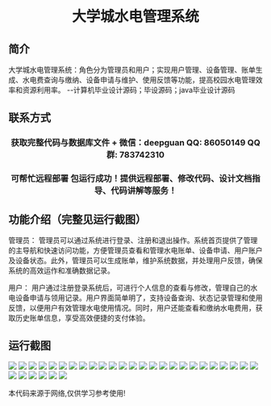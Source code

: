 <p><h1 align="center">大学城水电管理系统</h1></p>

## 简介
大学城水电管理系统：角色分为管理员和用户；实现用户管理、设备管理、账单生成、水电费查询与缴纳、设备申请与维护、使用反馈等功能，提高校园水电管理效率和资源利用率。    --计算机毕业设计源码；毕设源码；java毕业设计源码


## 联系方式
<p><h3 align="center">获取完整代码与数据库文件 + 微信：deepguan QQ: 86050149 QQ群: 783742310</h3></p>
<p><h3 align="center">可帮忙远程部署 包运行成功！提供远程部署、修改代码、设计文档指导、代码讲解等服务！</h3></p>

## 功能介绍（完整见运行截图）
管理员： 管理员可以通过系统进行登录、注册和退出操作。系统首页提供了管理的主导航和快速访问功能，方便管理员查看和管理水电账单、设备申请、用户账户及设备状态。此外，管理员可以生成账单，维护系统数据，并处理用户反馈，确保系统的高效运作和准确数据记录。

用户： 用户通过注册登录系统后，可进行个人信息的查看与修改，管理自己的水电设备申请与领用记录。用户界面简单明了，支持设备查询、状态记录管理和使用反馈，以便用户有效管理水电使用情况。同时，用户还能查看和缴纳水电费用，获取历史账单信息，享受高效便捷的支付体验。


## 运行截图
![](https://bs-1329754181.cos.ap-shanghai.myqcloud.com/spring/UniversityTownWaterElectricityManagementSystem/img/001.jpg)
![](https://bs-1329754181.cos.ap-shanghai.myqcloud.com/spring/UniversityTownWaterElectricityManagementSystem/img/002.jpg)
![](https://bs-1329754181.cos.ap-shanghai.myqcloud.com/spring/UniversityTownWaterElectricityManagementSystem/img/003.jpg)
![](https://bs-1329754181.cos.ap-shanghai.myqcloud.com/spring/UniversityTownWaterElectricityManagementSystem/img/004.jpg)
![](https://bs-1329754181.cos.ap-shanghai.myqcloud.com/spring/UniversityTownWaterElectricityManagementSystem/img/005.jpg)
![](https://bs-1329754181.cos.ap-shanghai.myqcloud.com/spring/UniversityTownWaterElectricityManagementSystem/img/006.jpg)
![](https://bs-1329754181.cos.ap-shanghai.myqcloud.com/spring/UniversityTownWaterElectricityManagementSystem/img/007.jpg)
![](https://bs-1329754181.cos.ap-shanghai.myqcloud.com/spring/UniversityTownWaterElectricityManagementSystem/img/008.jpg)
![](https://bs-1329754181.cos.ap-shanghai.myqcloud.com/spring/UniversityTownWaterElectricityManagementSystem/img/009.jpg)
![](https://bs-1329754181.cos.ap-shanghai.myqcloud.com/spring/UniversityTownWaterElectricityManagementSystem/img/010.jpg)
![](https://bs-1329754181.cos.ap-shanghai.myqcloud.com/spring/UniversityTownWaterElectricityManagementSystem/img/011.jpg)
![](https://bs-1329754181.cos.ap-shanghai.myqcloud.com/spring/UniversityTownWaterElectricityManagementSystem/img/012.jpg)
![](https://bs-1329754181.cos.ap-shanghai.myqcloud.com/spring/UniversityTownWaterElectricityManagementSystem/img/013.jpg)
![](https://bs-1329754181.cos.ap-shanghai.myqcloud.com/spring/UniversityTownWaterElectricityManagementSystem/img/014.jpg)
![](https://bs-1329754181.cos.ap-shanghai.myqcloud.com/spring/UniversityTownWaterElectricityManagementSystem/img/015.jpg)
![](https://bs-1329754181.cos.ap-shanghai.myqcloud.com/spring/UniversityTownWaterElectricityManagementSystem/img/016.jpg)
![](https://bs-1329754181.cos.ap-shanghai.myqcloud.com/spring/UniversityTownWaterElectricityManagementSystem/img/017.jpg)
![](https://bs-1329754181.cos.ap-shanghai.myqcloud.com/spring/UniversityTownWaterElectricityManagementSystem/img/018.jpg)
![](https://bs-1329754181.cos.ap-shanghai.myqcloud.com/spring/UniversityTownWaterElectricityManagementSystem/img/019.jpg)
![](https://bs-1329754181.cos.ap-shanghai.myqcloud.com/spring/UniversityTownWaterElectricityManagementSystem/img/020.jpg)
![](https://bs-1329754181.cos.ap-shanghai.myqcloud.com/spring/UniversityTownWaterElectricityManagementSystem/img/021.jpg)
![](https://bs-1329754181.cos.ap-shanghai.myqcloud.com/spring/UniversityTownWaterElectricityManagementSystem/img/022.jpg)
![](https://bs-1329754181.cos.ap-shanghai.myqcloud.com/spring/UniversityTownWaterElectricityManagementSystem/img/023.jpg)
![](https://bs-1329754181.cos.ap-shanghai.myqcloud.com/spring/UniversityTownWaterElectricityManagementSystem/img/024.jpg)
![](https://bs-1329754181.cos.ap-shanghai.myqcloud.com/spring/UniversityTownWaterElectricityManagementSystem/img/025.jpg)
![](https://bs-1329754181.cos.ap-shanghai.myqcloud.com/spring/UniversityTownWaterElectricityManagementSystem/img/026.jpg)
![](https://bs-1329754181.cos.ap-shanghai.myqcloud.com/spring/UniversityTownWaterElectricityManagementSystem/img/027.jpg)
![](https://bs-1329754181.cos.ap-shanghai.myqcloud.com/spring/UniversityTownWaterElectricityManagementSystem/img/028.jpg)
![](https://bs-1329754181.cos.ap-shanghai.myqcloud.com/spring/UniversityTownWaterElectricityManagementSystem/img/029.jpg)
![](https://bs-1329754181.cos.ap-shanghai.myqcloud.com/spring/UniversityTownWaterElectricityManagementSystem/img/030.jpg)
![](https://bs-1329754181.cos.ap-shanghai.myqcloud.com/spring/UniversityTownWaterElectricityManagementSystem/img/031.jpg)

<p>本代码来源于网络,仅供学习参考使用!</p>
